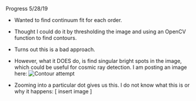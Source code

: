 Progress 5/28/19
* Wanted to find continuum fit for each order.
* Thought I could do it by thresholding the image and using an OpenCV function to find contours.
* Turns out this is a bad approach.
* However, what it DOES do, is find singular bright spots in the image, which could be useful for cosmic ray detection. I am posting an image here: 
![Contour attempt](assets/contours_image.png)

* Zooming into a particular dot gives us this. I do not know what this is or why it happens: 
[ insert image ]




